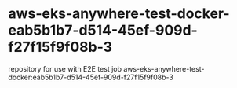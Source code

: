 # aws-eks-anywhere-test-docker-eab5b1b7-d514-45ef-909d-f27f15f9f08b-3
repository for use with E2E test job aws-eks-anywhere-test-docker:eab5b1b7-d514-45ef-909d-f27f15f9f08b-3
